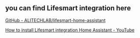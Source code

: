 ## you can find Lifesmart integration here


[GitHub - ALITECHLAB/lifesmart-home-assistant](https://github.com/ALITECHLAB/lifesmart-home-assistant)

[How to install Lifesmart integration Home Assistant - YouTube](https://www.youtube.com/watch?v=s3JuIvKdzmE)
